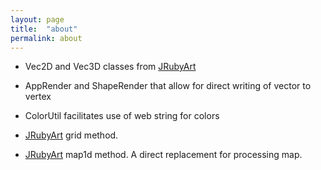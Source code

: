 ```yaml
---
layout: page
title:  "about"
permalink: about
---
```


  - Vec2D and Vec3D classes from [JRubyArt](https://github.com/ruby-processing/JRubyArt)

  - AppRender and ShapeRender that allow for direct writing of vector to vertex

  - ColorUtil facilitates use of web string for colors

  - [JRubyArt](https://github.com/ruby-processing/JRubyArt) grid method.

  - [JRubyArt](https://github.com/ruby-processing/JRubyArt) map1d method. A direct replacement for processing map.
